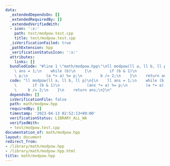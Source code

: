 ```yaml
---
data:
  _extendedDependsOn: []
  _extendedRequiredBy: []
  _extendedVerifiedWith:
  - icon: ':x:'
    path: test/modpow.test.cpp
    title: test/modpow.test.cpp
  _isVerificationFailed: true
  _pathExtension: hpp
  _verificationStatusIcon: ':x:'
  attributes:
    links: []
  bundledCode: "#line 1 \"math/modpow.hpp\"\nll modpow(ll a, ll b, ll p)\n{\n    ll\
    \ ans = 1;\n    while (b)\n    {\n        if (b & 1)\n            (ans *= a) %=\
    \ p;\n        (a *= a) %= p;\n        b /= 2;\n    }\n    return ans;\n}\n"
  code: "ll modpow(ll a, ll b, ll p)\n{\n    ll ans = 1;\n    while (b)\n    {\n \
    \       if (b & 1)\n            (ans *= a) %= p;\n        (a *= a) %= p;\n   \
    \     b /= 2;\n    }\n    return ans;\n}\n"
  dependsOn: []
  isVerificationFile: false
  path: math/modpow.hpp
  requiredBy: []
  timestamp: '2023-04-13 02:52:13+09:00'
  verificationStatus: LIBRARY_ALL_WA
  verifiedWith:
  - test/modpow.test.cpp
documentation_of: math/modpow.hpp
layout: document
redirect_from:
- /library/math/modpow.hpp
- /library/math/modpow.hpp.html
title: math/modpow.hpp
---
```

